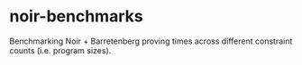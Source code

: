 # noir-benchmarks
Benchmarking Noir + Barretenberg proving times across different constraint counts (i.e. program sizes).
